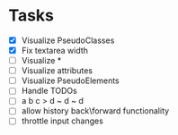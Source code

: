 # Tasks

- [x] Visualize PseudoClasses
- [x] Fix textarea width
- [ ] Visualize \*
- [ ] Visualize attributes
- [ ] Visualize PseudoElements
- [ ] Handle TODOs
- [ ] a b c > d ~ d ~ d
- [ ] allow history back\forward functionality
- [ ] throttle input changes
